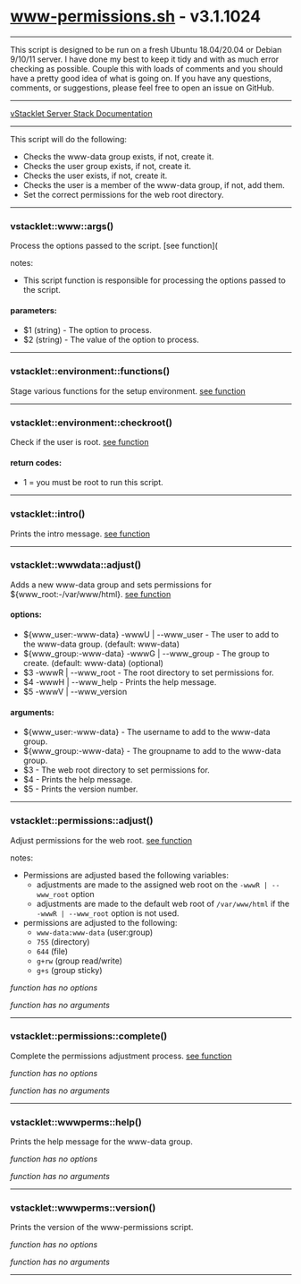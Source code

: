 # www-permissions.sh - v3.1.1024


---

This script is designed to be run on a fresh Ubuntu 18.04/20.04 or
Debian 9/10/11 server. I have done my best to keep it tidy and with as much
error checking as possible. Couple this with loads of comments and you should
have a pretty good idea of what is going on. If you have any questions,
comments, or suggestions, please feel free to open an issue on GitHub.

---

[vStacklet Server Stack Documentation](https://github.com/JMSDOnline/vstacklet/blob/development/docs/setup/vstacklet-server-stack.sh.md)

---

This script will do the following:
- Checks the www-data group exists, if not, create it.
- Checks the user group exists, if not, create it.
- Checks the user exists, if not, create it.
- Checks the user is a member of the www-data group, if not, add them.
- Set the correct permissions for the web root directory.

---



### vstacklet::www::args()

Process the options passed to the script. [see function](

notes:
- This script function is responsible for processing the options passed to the
script.

#### parameters:

-  $1 (string) - The option to process.
-  $2 (string) - The value of the option to process.

---

### vstacklet::environment::functions()

Stage various functions for the setup environment. [see function](https://github.com/JMSDOnline/vstacklet/blob/development/setup/vstacklet-server-stack.sh#L538-L671)

---

### vstacklet::environment::checkroot()

Check if the user is root. [see function](https://github.com/JMSDOnline/vstacklet/blob/development/setup/vstacklet-server-stack.sh#L764-L766)

#### return codes:

- 1 = you must be root to run this script.

---

### vstacklet::intro()

Prints the intro message. [see function](https://github.com/JMSDOnline/vstacklet/blob/development/setup/vstacklet-server-stack.sh#L796-L820)

---

### vstacklet::wwwdata::adjust()

Adds a new www-data group and sets permissions for ${www_root:-/var/www/html}. [see function]()

#### options:

-  ${www_user:-www-data} -wwwU | --www_user - The user to add to the www-data group. (default: www-data)
-  ${www_group:-www-data} -wwwG | --www_group - The group to create. (default: www-data) (optional)
-  $3 -wwwR | --www_root - The root directory to set permissions for.
-  $4 -wwwH | --www_help - Prints the help message.
-  $5 -wwwV | --www_version

#### arguments:

-  ${www_user:-www-data} - The username to add to the www-data group.
-  ${www_group:-www-data} - The groupname to add to the www-data group.
-  $3 - The web root directory to set permissions for.
-  $4 - Prints the help message.
-  $5 - Prints the version number.

---

### vstacklet::permissions::adjust()

Adjust permissions for the web root. [see function]()

notes:
- Permissions are adjusted based the following variables:
  - adjustments are made to the assigned web root on the `-wwwR | --www_root`
   option
  - adjustments are made to the default web root of `/var/www/html`
  if the `-wwwR | --www_root` option is not used.
- permissions are adjusted to the following:
  - `www-data:www-data` (user:group)
  - `755` (directory)
  - `644` (file)
  - `g+rw` (group read/write)
  - `g+s` (group sticky)

*function has no options*

*function has no arguments*

---

### vstacklet::permissions::complete()

Complete the permissions adjustment process. [see function]()

*function has no options*

*function has no arguments*

---

### vstacklet::wwwperms::help()

Prints the help message for the www-data group.

*function has no options*

*function has no arguments*

---

### vstacklet::wwwperms::version()

Prints the version of the www-permissions script.

*function has no options*

*function has no arguments*

---


